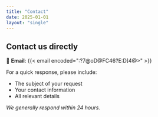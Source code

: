 ```yaml
---
title: "Contact"
date: 2025-01-01
layout: "single"
---
```


## Contact us directly

📧 **Email**: {{< email encoded=":?7@oD@FC46?E:D]4@>" >}}

For a quick response, please include:
- The subject of your request
- Your contact information
- All relevant details

*We generally respond within 24 hours.*
